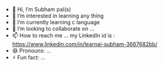 - 👋 Hi, I’m Subham  pal(s)
- 👀 I’m interested in learning any thing
- 🌱 I’m currently learning c language 
- 💞️ I’m looking to collaborate on ...
- 📫 How to reach me ... my LinkedIn id is :  https://www.linkedin.com/in/learnai-subham-3667682bb/
- 😄 Pronouns: ...
- ⚡ Fun fact: ...

<!---
LearnAISubham7/LearnAISubham7 is a ✨ special ✨ repository because its `README.md` (this file) appears on your GitHub profile.
You can click the Preview link to take a look at your changes.
--->
